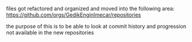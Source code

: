 files got refactored and organized and moved into the following area:
https://github.com/orgs/GedikEnginImecar/repositories

the purpose of this is to be able to look at commit history and progression not available in the new repositories
